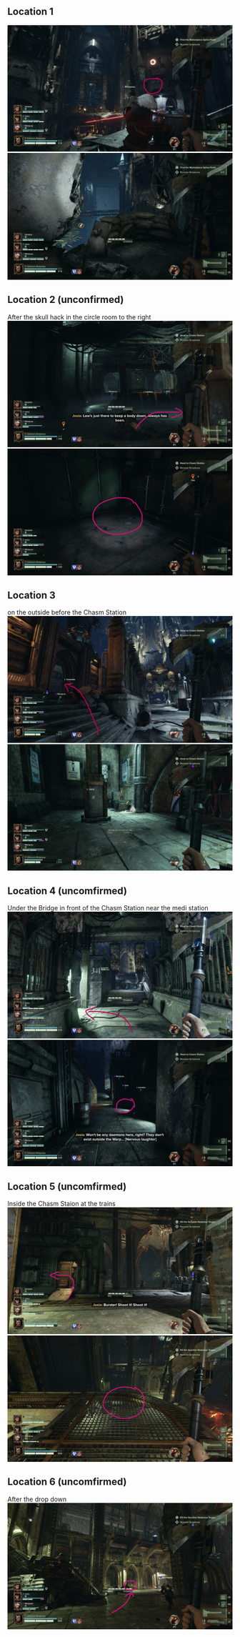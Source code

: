 ## Location 1
![](images/20221121234633_1_edit.jpg)
![](images/20221121234652_1.jpg)
## Location 2 (unconfirmed)
After the skull hack in the circle room to the right 
![](images/20221121235432_1_edit.jpg)
![](images/20221121235424_1_edit.jpg)
## Location 3
on the outside before the Chasm Station
![](images/20221121235657_1_edit.jpg)
![](images/20221121235649_1.jpg)
## Location 4 (uncomfirmed)
Under the Bridge in front of the Chasm Station near the medi station
![](images/20221121235830_1_edit.jpg)
![](images/20221121235819_1_edit.jpg)
## Location 5 (uncomfirmed)
Inside the Chasm Staion at the trains
![](images/20221122000104_1_edit.jpg)
![](images/20221122000055_1_edit.jpg)
## Location 6 (uncomfirmed)
After the drop down
![](images/20221122000220_1_edit.jpg)